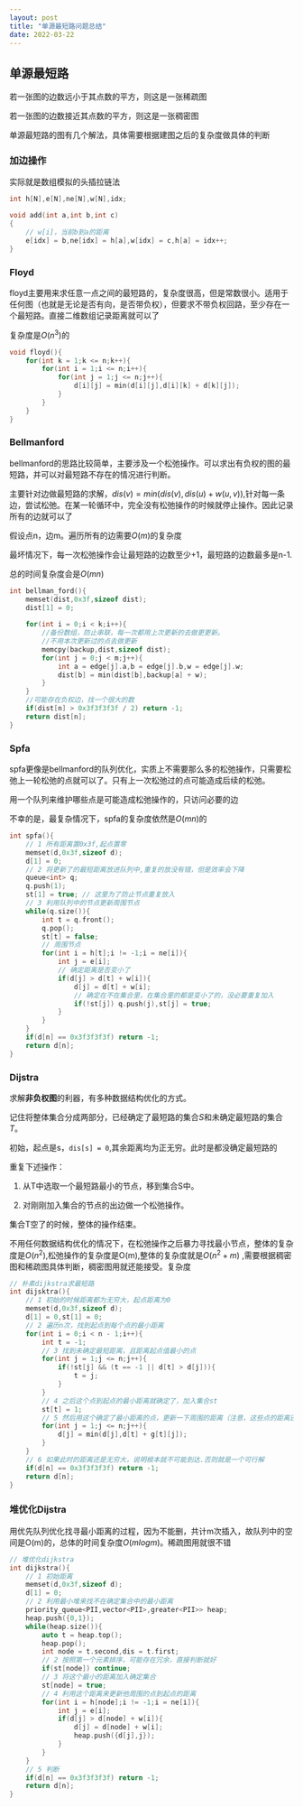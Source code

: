 ```yaml
---
layout: post
title: "单源最短路问题总结"
date: 2022-03-22
---
```


## 单源最短路

若一张图的边数远小于其点数的平方，则这是一张稀疏图

若一张图的边数接近其点数的平方，则这是一张稠密图

单源最短路的图有几个解法，具体需要根据建图之后的复杂度做具体的判断

### 加边操作

实际就是数组模拟的头插拉链法

```cpp
int h[N],e[N],ne[N],w[N],idx;

void add(int a,int b,int c)
{
    // w[i]，当前b到a的距离
    e[idx] = b,ne[idx] = h[a],w[idx] = c,h[a] = idx++;
}
```

### Floyd

floyd主要用来求任意一点之间的最短路的，复杂度很高，但是常数很小。适用于任何图（也就是无论是否有向，是否带负权），但要求不带负权回路，至少存在一个最短路。直接二维数组记录距离就可以了

复杂度是$O(n^3)$的

```cpp
void floyd(){
    for(int k = 1;k <= n;k++){
        for(int i = 1;i <= n;i++){
            for(int j = 1;j <= n;j++){
                d[i][j] = min(d[i][j],d[i][k] + d[k][j]);
            }
        }
    }
}
```

### Bellmanford

bellmanford的思路比较简单，主要涉及一个松弛操作。可以求出有负权的图的最短路，并可以对最短路不存在的情况进行判断。

主要针对边做最短路的求解，$dis(v) =min(dis(v),dis(u) + w(u,v))$,针对每一条边，尝试松弛。在某一轮循环中，完全没有松弛操作的时候就停止操作。因此记录所有的边就可以了

假设点n，边m。遍历所有的边需要$O(m)$的复杂度

最坏情况下，每一次松弛操作会让最短路的边数至少+1，最短路的边数最多是n-1.

总的时间复杂度会是$O(mn)$

```cpp
int bellman_ford(){
    memset(dist,0x3f,sizeof dist);
    dist[1] = 0;
    
    for(int i = 0;i < k;i++){
        //备份数组，防止串联，每一次都用上次更新的去做更更新。
        //不用本次更新过的点去做更新
        memcpy(backup,dist,sizeof dist);
        for(int j = 0;j < m;j++){
            int a = edge[j].a,b = edge[j].b,w = edge[j].w;
            dist[b] = min(dist[b],backup[a] + w);
        }
    }
    //可能存在负权边，找一个很大的数  
    if(dist[n] > 0x3f3f3f3f / 2) return -1;
    return dist[n];
}
```
### Spfa

spfa更像是bellmanford的队列优化，实质上不需要那么多的松弛操作，只需要松弛上一轮松弛的点就可以了。只有上一次松弛过的点可能造成后续的松弛。

用一个队列来维护哪些点是可能造成松弛操作的，只访问必要的边

不幸的是，最复杂情况下，spfa的复杂度依然是$O(mn)$的

```cpp
int spfa(){
    // 1 所有距离置0x3f,起点置零
    memset(d,0x3f,sizeof d);
    d[1] = 0;
    // 2 将更新了的最短距离放进队列中,重复的放没有错，但是效率会下降
    queue<int> q;
    q.push(1);
    st[1] = true; // 这里为了防止节点重复放入
    // 3 利用队列中的节点更新周围节点
    while(q.size()){
        int t = q.front();
        q.pop();
        st[t] = false;
        // 周围节点
        for(int i = h[t];i != -1;i = ne[i]){
            int j = e[i];
            // 确定距离是否变小了
            if(d[j] > d[t] + w[i]){
                d[j] = d[t] + w[i];
                // 确定在不在集合里，在集合里的都是变小了的，没必要重复加入
                if(!st[j]) q.push(j),st[j] = true;
            }
        }
    }
    if(d[n] == 0x3f3f3f3f) return -1;
    return d[n];
}
```

### Dijstra

求解**非负权图**的利器，有多种数据结构优化的方式。

记住将整体集合分成两部分，已经确定了最短路的集合$S$和未确定最短路的集合$T$。

初始，起点是s，`dis[s] = 0`,其余距离均为正无穷。此时是都没确定最短路的

重复下述操作：

1. 从T中选取一个最短路最小的节点，移到集合S中。

2. 对刚刚加入集合的节点的出边做一个松弛操作。

集合T空了的时候，整体的操作结束。

不用任何数据结构优化的情况下，在松弛操作之后暴力寻找最小节点，整体的复杂度是$O(n^2)$,松弛操作的复杂度是O(m),整体的复杂度就是$O(n^2 + m)$
,需要根据稠密图和稀疏图具体判断，稠密图用就还能接受。复杂度

```cpp
// 朴素dijkstra求最短路
int dijsktra(){
    // 1 初始的时候距离都为无穷大，起点距离为0
    memset(d,0x3f,sizeof d);
    d[1] = 0,st[1] = 0;
    // 2 遍历n次，找到起点到每个点的最小距离
    for(int i = 0;i < n - 1;i++){
        int t = -1;
        // 3 找到未确定最短距离，且距离起点值最小的点
        for(int j = 1;j <= n;j++){
            if(!st[j] && (t == -1 || d[t] > d[j])){
                t = j;
            }
        }
        // 4 之后这个点到起点的最小距离就确定了，加入集合st
        st[t] = 1;
        // 5 然后用这个确定了最小距离的点，更新一下周围的距离（注意，这些点的距离还是未确定最小的）
        for(int j = 1;j <= n;j++){
            d[j] = min(d[j],d[t] + g[t][j]);
        }
    }
    // 6 如果此时的距离还是无穷大，说明根本就不可能到达.否则就是一个可行解
    if(d[n] == 0x3f3f3f3f) return -1;
    return d[n];
}
```

### 堆优化Dijstra

用优先队列优化找寻最小距离的过程，因为不能删，共计m次插入，故队列中的空间是O(m)的，总体的时间复杂度$O(mlogm)$。稀疏图用就很不错

```cpp
// 堆优化dijkstra
int dijkstra(){
    // 1 初始距离
    memset(d,0x3f,sizeof d);
    d[1] = 0;
    // 2 利用最小堆来找不在确定集合中的最小距离
    priority_queue<PII,vector<PII>,greater<PII>> heap;
    heap.push({0,1});
    while(heap.size()){
        auto t = heap.top();
        heap.pop();
        int node = t.second,dis = t.first;
        // 2 按照第一个元素排序，可能存在冗余，直接判断就好
        if(st[node]) continue;
        // 3 将这个最小的距离加入确定集合
        st[node] = true;
        // 4 利用这个距离来更新他周围的点到起点的距离
        for(int i = h[node];i != -1;i = ne[i]){
            int j = e[i];
            if(d[j] > d[node] + w[i]){
                d[j] = d[node] + w[i];
                heap.push({d[j],j});
            }
        }
    }
    // 5 判断
    if(d[n] == 0x3f3f3f3f) return -1;
    return d[n];
}
```